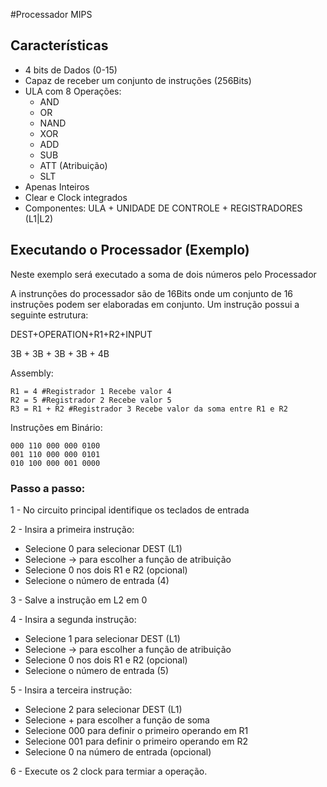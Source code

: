 #Processador MIPS

## Características

- 4 bits de Dados (0-15)
- Capaz de receber um conjunto de instruções (256Bits)
- ULA com 8 Operações:
  - AND
  - OR
  - NAND
  - XOR
  - ADD
  - SUB
  - ATT (Atribuição)
  - SLT
- Apenas Inteiros
- Clear e Clock integrados
- Componentes: ULA + UNIDADE DE CONTROLE + REGISTRADORES (L1|L2)

## Executando o Processador (Exemplo)

Neste exemplo será executado a soma de dois números pelo Processador

A instrunções do processador são de 16Bits onde um conjunto de 16 instruções podem ser elaboradas em conjunto.
Um instrução possui a seguinte estrutura:

DEST+OPERATION+R1+R2+INPUT

3B + 3B + 3B + 3B + 4B


Assembly:

```
R1 = 4 #Registrador 1 Recebe valor 4
R2 = 5 #Registrador 2 Recebe valor 5
R3 = R1 + R2 #Registrador 3 Recebe valor da soma entre R1 e R2
```

Instruções em Binário:

```
000 110 000 000 0100
001 110 000 000 0101
010 100 000 001 0000
```


### Passo a passo:

1 - No circuito principal identifique os teclados de entrada


2 - Insira a primeira instrução:

 - Selecione 0 para selecionar DEST (L1)
 - Selecione -> para escolher a função de atribuição
 - Selecione 0 nos dois R1 e R2 (opcional)
 - Selecione o número de entrada (4)

3 - Salve a instrução em L2 em 0

4 - Insira a segunda instrução:

- Selecione 1 para selecionar DEST (L1)
- Selecione -> para escolher a função de atribuição
- Selecione 0 nos dois R1 e R2 (opcional)
- Selecione o número de entrada (5)

5 - Insira a terceira instrução:

- Selecione 2 para selecionar DEST (L1)
- Selecione + para escolher a função de soma
- Selecione 000 para definir o primeiro operando em R1
- Selecione 001 para definir o primeiro operando em R2
- Selecione 0 na número de entrada (opcional)

6 - Execute os 2 clock para termiar a operação.
